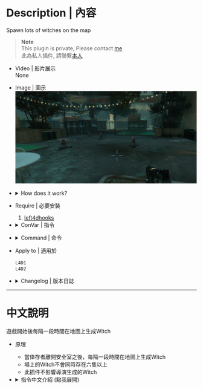 # Description | 內容
Spawn lots of witches on the map

> __Note__ <br/>
This plugin is private, Please contact [me](https://github.com/fbef0102/Game-Private_Plugin#私人插件列表-private-plugins-list)<br/>
此為私人插件, 請聯繫[本人](https://github.com/fbef0102/Game-Private_Plugin#私人插件列表-private-plugins-list)

* Video | 影片展示
<br/>None

* Image | 圖示
	<br/>![l4d_witch_spawn_1](image/l4d_witch_spawn_1.jpg)

* <details><summary>How does it work?</summary>

	* After survivors has left the saferoom, spawn witch on the map every certain seconds
	* Maximum witch limit on the field
	* Does not affect director witch
</details>

* Require | 必要安裝
	1. [left4dhooks](https://forums.alliedmods.net/showthread.php?t=321696)

* <details><summary>ConVar | 指令</summary>

	* cfg/sourcemod/l4d_witch_spawn.cfg
		```php
		// 0=Disable, 1=Enable Plugin, Spawn numbers of Witches depending on the map (Does not affect director spawn)
		l4d_witch_spawn_enable "1"

		// Maximum witch limit on the field (does not affect director witches)
		l4d_witch_spawn_max_limit "6"

		// Sets the max spawn time for witch spawned by the plugin in seconds.
		l4d_witch_spawn_spawn_time_max "90.0"

		// Sets the mix spawn time for witch spawned by the plugin in seconds.
		l4d_witch_spawn_spawn_time_min "60.0"

		// If 1, still spawn witch in final stage rescue
		l4d_witch_spawn_spawn_final "0"

		// Amount of seconds before a witch is removed. (Only remove witches spawned by this plugin)
		l4d_witch_spawn_lifespan "200"
		```
</details>

* <details><summary>Command | 命令</summary>

	None
</details>

* Apply to | 適用於
	```
	L4D1
	L4D2
	```

* <details><summary>Changelog | 版本日誌</summary>

    * v1.0 (2023-12-05)
		* Initial Release
</details>

- - - -
# 中文說明
遊戲開始後每隔一段時間在地圖上生成Witch

* 原理
	* 當倖存者離開安全室之後，每隔一段時間在地圖上生成Witch
	* 場上的Witch不會同時存在六隻以上
	* 此插件不影響導演生成的Witch

* <details><summary>指令中文介紹 (點我展開)</summary>

	* cfg/sourcemod/l4d_witch_spawn.cfg
		```php
		// 0=關閉插件, 1=啟動插件
		l4d_witch_spawn_enable "1"

		// 場上的Witch滿六隻以上時不生成Witch (不影響導演生成的Witch)
		l4d_witch_spawn_max_limit "6"

		// 生成Witch的最大時間間隔
		l4d_witch_spawn_spawn_time_max "90.0"

		// 生成Witch的最小時間間隔
		l4d_witch_spawn_spawn_time_min "60.0"

		// 為1時，救援開始後繼續生成Witch
		l4d_witch_spawn_spawn_final "0"

		// 如果沒人驚嚇或靠近Witch，Witch將會在200秒之後自動消失 (只會移除此插件生成的Witch)
		l4d_witch_spawn_lifespan "200"
		```
</details>